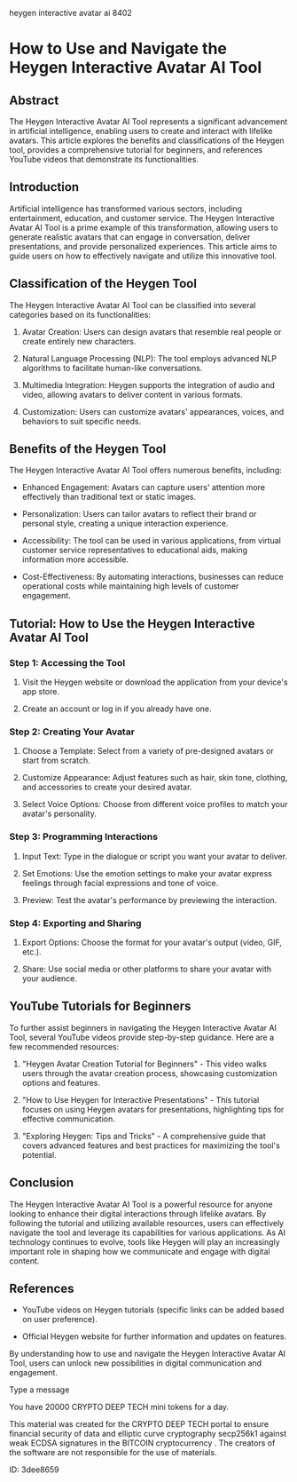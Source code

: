 heygen interactive avatar ai 8402
# How to Use and Navigate the Heygen Interactive Avatar AI Tool



## Abstract



The Heygen Interactive Avatar AI Tool represents a significant advancement in artificial intelligence, enabling users to create and interact with lifelike avatars. This article explores the benefits and classifications of the Heygen tool, provides a comprehensive tutorial for beginners, and references YouTube videos that demonstrate its functionalities.



## Introduction



Artificial intelligence has transformed various sectors, including entertainment, education, and customer service. The Heygen Interactive Avatar AI Tool is a prime example of this transformation, allowing users to generate realistic avatars that can engage in conversation, deliver presentations, and provide personalized experiences. This article aims to guide users on how to effectively navigate and utilize this innovative tool.



## Classification of the Heygen Tool



The Heygen Interactive Avatar AI Tool can be classified into several categories based on its functionalities:



1. Avatar Creation: Users can design avatars that resemble real people or create entirely new characters.

2. Natural Language Processing (NLP): The tool employs advanced NLP algorithms to facilitate human-like conversations.

3. Multimedia Integration: Heygen supports the integration of audio and video, allowing avatars to deliver content in various formats.

4. Customization: Users can customize avatars' appearances, voices, and behaviors to suit specific needs.



## Benefits of the Heygen Tool



The Heygen Interactive Avatar AI Tool offers numerous benefits, including:



- Enhanced Engagement: Avatars can capture users' attention more effectively than traditional text or static images.

- Personalization: Users can tailor avatars to reflect their brand or personal style, creating a unique interaction experience.

- Accessibility: The tool can be used in various applications, from virtual customer service representatives to educational aids, making information more accessible.

- Cost-Effectiveness: By automating interactions, businesses can reduce operational costs while maintaining high levels of customer engagement.



## Tutorial: How to Use the Heygen Interactive Avatar AI Tool



### Step 1: Accessing the Tool



1. Visit the Heygen website or download the application from your device's app store.

2. Create an account or log in if you already have one.



### Step 2: Creating Your Avatar



1. Choose a Template: Select from a variety of pre-designed avatars or start from scratch.

2. Customize Appearance: Adjust features such as hair, skin tone, clothing, and accessories to create your desired avatar.

3. Select Voice Options: Choose from different voice profiles to match your avatar's personality.



### Step 3: Programming Interactions



1. Input Text: Type in the dialogue or script you want your avatar to deliver.

2. Set Emotions: Use the emotion settings to make your avatar express feelings through facial expressions and tone of voice.

3. Preview: Test the avatar's performance by previewing the interaction.



### Step 4: Exporting and Sharing



1. Export Options: Choose the format for your avatar's output (video, GIF, etc.).

2. Share: Use social media or other platforms to share your avatar with your audience.



## YouTube Tutorials for Beginners



To further assist beginners in navigating the Heygen Interactive Avatar AI Tool, several YouTube videos provide step-by-step guidance. Here are a few recommended resources:



1. "Heygen Avatar Creation Tutorial for Beginners" - This video walks users through the avatar creation process, showcasing customization options and features.

2. "How to Use Heygen for Interactive Presentations" - This tutorial focuses on using Heygen avatars for presentations, highlighting tips for effective communication.

3. "Exploring Heygen: Tips and Tricks" - A comprehensive guide that covers advanced features and best practices for maximizing the tool's potential.



## Conclusion



The Heygen Interactive Avatar AI Tool is a powerful resource for anyone looking to enhance their digital interactions through lifelike avatars. By following the tutorial and utilizing available resources, users can effectively navigate the tool and leverage its capabilities for various applications. As AI technology continues to evolve, tools like Heygen will play an increasingly important role in shaping how we communicate and engage with digital content.



## References



- YouTube videos on Heygen tutorials (specific links can be added based on user preference).

- Official Heygen website for further information and updates on features.



By understanding how to use and navigate the Heygen Interactive Avatar AI Tool, users can unlock new possibilities in digital communication and engagement.



Type a message

You have 20000 CRYPTO DEEP TECH mini tokens for a day.


This material was created for the  CRYPTO DEEP TECH portal  to ensure financial security of data and elliptic curve cryptography  secp256k1 against weak ECDSA  signatures   in the  BITCOIN cryptocurrency . The creators of the software are not responsible for the use of materials.

 ID: 3dee8659
